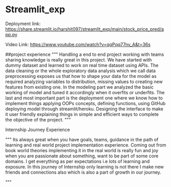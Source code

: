 # Streamlit_exp
Deployment link:
https://share.streamlit.io/harshit097/streamlit_exp/main/stock_price_pred/app.py

Video Link:
https://www.youtube.com/watch?v=qqPqq77nv_A&t=36s

##project experience
"""
Handling a end to end project working with teams sharing knowledge is really great in this project. We have started with dummy dataset and learned to work on real time dataset using APIs. The data cleaning or the whole exploratory data analysis which we call data preprocessing exposes us that how to shape your data for the model as required analyzing variables to distribution, missing  values to creating new features from existing one. In the modeling part we analyzed the basic working of model and tuned it accordingly when it overfits or underfits. The last and most important part is the deployment one where we know how to implement things applying OOPs concepts, defining functions, using GitHub deploying model through streamlit/heroku. Designing the interface to make it user friendly explaining things in simple and efficient ways to complete the objective of the project. 
"""

Internship Journey Experience

"""
Its always great when you have goals, teams, guidance in the path of learning and real world project implementation experience. Coming out from book world theories implementing it in the real world is really fun and joy when you are passionate about something, want to be part of some core domains. I get everything as per expectations i.e lots of learning and exposure. In this journey of Internship only learning is not there I make  new friends and connections also which is also a part of growth in our journey. 

"""
